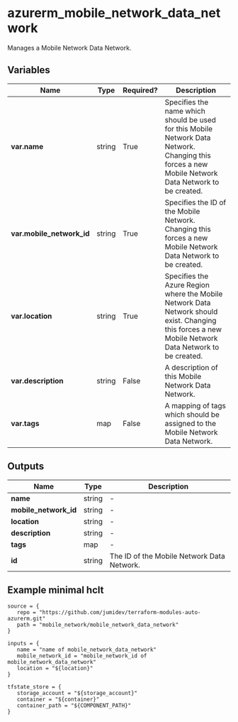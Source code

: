 # azurerm_mobile_network_data_network

Manages a Mobile Network Data Network.

## Variables

| Name | Type | Required? |  Description |
| ---- | ---- | --------- |  ----------- |
| **var.name** | string | True | Specifies the name which should be used for this Mobile Network Data Network. Changing this forces a new Mobile Network Data Network to be created. | 
| **var.mobile_network_id** | string | True | Specifies the ID of the Mobile Network. Changing this forces a new Mobile Network Data Network to be created. | 
| **var.location** | string | True | Specifies the Azure Region where the Mobile Network Data Network should exist. Changing this forces a new Mobile Network Data Network to be created. | 
| **var.description** | string | False | A description of this Mobile Network Data Network. | 
| **var.tags** | map | False | A mapping of tags which should be assigned to the Mobile Network Data Network. | 



## Outputs

| Name | Type | Description |
| ---- | ---- | --------- | 
| **name** | string  | - | 
| **mobile_network_id** | string  | - | 
| **location** | string  | - | 
| **description** | string  | - | 
| **tags** | map  | - | 
| **id** | string  | The ID of the Mobile Network Data Network. | 

## Example minimal hclt

```hcl
source = {
   repo = "https://github.com/jumidev/terraform-modules-auto-azurerm.git" 
   path = "mobile_network/mobile_network_data_network" 
}

inputs = {
   name = "name of mobile_network_data_network" 
   mobile_network_id = "mobile_network_id of mobile_network_data_network" 
   location = "${location}" 
}

tfstate_store = {
   storage_account = "${storage_account}" 
   container = "${container}" 
   container_path = "${COMPONENT_PATH}" 
}


```